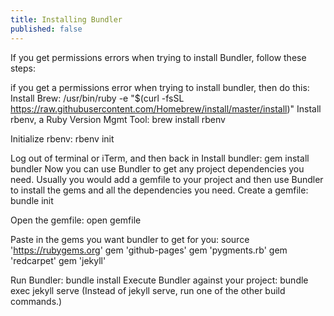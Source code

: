 ```yaml
---
title: Installing Bundler
published: false
---
```


If you get permissions errors when trying to install Bundler, follow these steps:
 
if you get a permissions error when trying to install bundler, then do this:
Install Brew:
/usr/bin/ruby -e "$(curl -fsSL https://raw.githubusercontent.com/Homebrew/install/master/install)"
Install rbenv, a Ruby Version Mgmt Tool:
brew install rbenv
 
Initialize rbenv:
rbenv init
 
Log out of terminal or iTerm, and then back in
Install bundler:
gem install bundler
Now you can use Bundler to get any project dependencies you need. Usually you would add a gemfile to your project and then use Bundler to install the gems and all the dependencies you need.
Create a gemfile:
bundle init
 
Open the gemfile:
open gemfile
 
Paste in the gems you want bundler to get for you:
source 'https://rubygems.org'
gem 'github-pages'
gem 'pygments.rb'
gem 'redcarpet'
gem 'jekyll'
 
Run Bundler:
bundle install
Execute Bundler against your project:
bundle exec jekyll serve
(Instead of jekyll serve, run one of the other build commands.)
